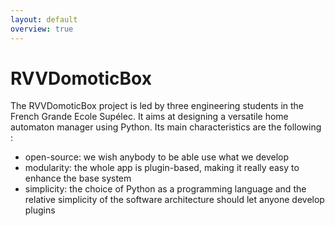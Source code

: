 ```yaml
---
layout: default
overview: true
---
```


<h1>RVVDomoticBox</h1>
The RVVDomoticBox project is led by three engineering students in the French Grande Ecole Supélec.
It aims at designing a versatile home automaton manager using Python.
Its main characteristics are the following :


- open-source: we wish anybody to be able use what we develop 
- modularity: the whole app is plugin-based, making it really easy to enhance the base system
- simplicity: the choice of Python as a programming language and the relative simplicity of the software architecture should let anyone develop plugins